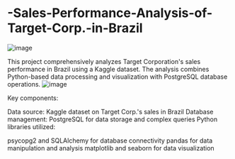 # -Sales-Performance-Analysis-of-Target-Corp.-in-Brazil
![image](https://github.com/user-attachments/assets/403671db-e97f-4094-8a7f-3c8b9abe3239)


This project comprehensively analyzes Target Corporation's sales performance in Brazil using a Kaggle dataset. The analysis combines Python-based data processing and visualization with PostgreSQL database operations.
![image](https://github.com/user-attachments/assets/ec457664-173d-4765-919f-089fb7364950)


Key components:

Data source: Kaggle dataset on Target Corp.'s sales in Brazil
Database management: PostgreSQL for data storage and complex queries
Python libraries utilized:

psycopg2 and SQLAlchemy for database connectivity
pandas for data manipulation and analysis
matplotlib and seaborn for data visualization


